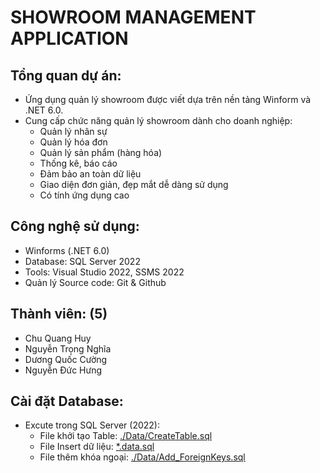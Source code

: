 ﻿# SHOWROOM MANAGEMENT APPLICATION
## Tổng quan dự án:
- Ứng dụng quản lý showroom được viết dựa trên nền tảng Winform và .NET 6.0.
- Cung cấp chức năng quản lý showroom dành cho doanh nghiệp:
	- Quản lý nhân sự
	- Quản lý hóa đơn
	- Quản lý sản phẩm (hàng hóa)
	- Thống kê, báo cáo
	- Đảm bảo an toàn dữ liệu
	- Giao diện đơn giản, đẹp mắt dễ dàng sử dụng
	- Có tính ứng dụng cao

## Công nghệ sử dụng:
- Winforms (.NET 6.0)
- Database: SQL Server 2022
- Tools: Visual Studio 2022, SSMS 2022
- Quản lý Source code: Git & Github

## Thành viên: (5)
- Chu Quang Huy
- Nguyễn Trọng Nghĩa
- Dương Quốc Cường
- Nguyễn Đức Hưng

## Cài đặt Database:
- Excute trong SQL Server (2022): 
	- File khởi tạo Table: <a href="https://github.com/Harryguci/Showroom-Winform/tree/main/Data/CreateTable.sql">./Data/CreateTable.sql</a>
	- File Insert dữ liệu: <a href="https://github.com/Harryguci/Showroom-Winform/tree/main/Data">*.data.sql</a>
	- File thêm khóa ngoại: <a href="https://github.com/Harryguci/Showroom-Winform/tree/main/Data/Add_ForeignKeys.sql">./Data/Add_ForeignKeys.sql</a>